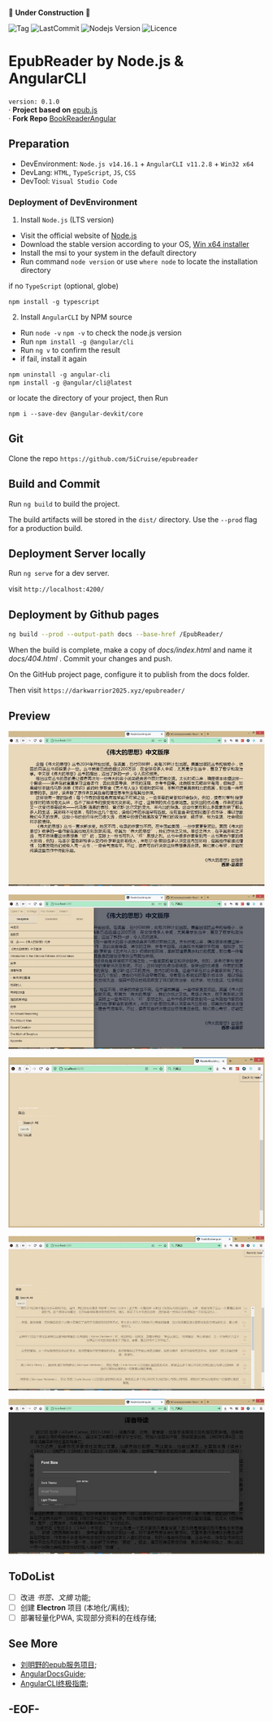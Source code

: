 🚧 **Under Construction** 🚧

![Tag](https://img.shields.io/github/v/tag/5icruise/epubreader?label=Tag&style=flat-square)    ![LastCommit](https://img.shields.io/github/last-commit/5icruise/epubreader?label=Last%20Upadte&style=flat-square)    ![Nodejs Version](https://img.shields.io/node/v/package?label=Node.JS%20Verion&style=flat-square)    ![Licence](https://img.shields.io/github/license/5icruise/epubreader?label=Licence&style=flat-square)    

# EpubReader by Node.js & AngularCLI

`version: 0.1.0`  
· **Project based on** [epub.js](https://github.com/futurepress/epub.js)   
· **Fork Repo** [BookReaderAngular](https://github.com/ztftrue/BookReader/)  

## Preparation

- DevEnvironment: `Node.js v14.16.1` + `AngularCLI v11.2.8` + `Win32 x64`   
- DevLang: `HTML`, `TypeScript`, `JS`, `CSS`  
- DevTool: `Visual Studio Code`  

### Deployment of DevEnvironment

1. Install `Node.js` (LTS version)
- Visit the official website of [Node.js](https://nodejs.org/)
- Download the stable version according to your OS, [Win x64 installer](https://nodejs.org/dist/v14.16.1/node-v14.16.1-x64.msi)
- Install the msi to your system in the default directory
- Run command `node version` or use `where node` to locate the installation directory

if no `TypeScript` (optional, globe)
```
npm install -g typescript
```

2. Install `AngularCLI` by NPM source
- Run `node -v` `npm -v` to check the node.js version
- Run `npm install -g @angular/cli` 
- Run `ng v` to confirm the result
- if fail, install it again
```
npm uninstall -g angular-cli
npm install -g @angular/cli@latest 
```
or locate the directory of your project, then Run
```
npm i --save-dev @angular-devkit/core
``` 

## Git 
Clone the repo `https://github.com/5iCruise/epubreader`

## Build and Commit
Run `ng build` to build the project. 

The build artifacts will be stored in the `dist/` directory. Use the `--prod` flag for a production build.

## Deployment Server locally
Run `ng serve` for a dev server.

visit `http://localhost:4200/`

## Deployment by Github pages

```sh
ng build --prod --output-path docs --base-href /EpubReader/
```

When the build is complete, make a copy of *docs/index.html* and name it *docs/404.html* . Commit your changes and push.

On the GitHub project page, configure it to publish from the docs folder.

Then visit `https://darkwarrior2025.xyz/epubreader/`

## Preview

![main](./screenshot/main.jpg)

![navigation](./screenshot/navigation.jpg)

![search](./screenshot/search1.jpg)

![search reslut](./screenshot/search2.jpg)

![theme](./screenshot/theme.jpg)

## ToDoList

- [ ] 改进 *书签、文摘* 功能;  
- [ ] 创建 **Electron** 项目 (本地化/离线);  
- [ ] 部署轻量化PWA, 实现部分资料的在线存储; 

## See More

- [刘明野的epub服务项目](https://epub.liumingye.cn/);    
- [AngularDocsGuide](https://angular.cn/docs);   
- [AngularCLI终极指南](https://segmentfault.com/a/1190000009771946);   

## -EOF-

